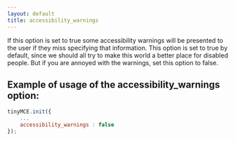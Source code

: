 ```yaml
---
layout: default
title: accessibility_warnings
---
```


If this option is set to true some accessibility warnings will be presented to the user if they miss specifying that information. This option is set to true by default, since we should all try to make this world a better place for disabled people. But if you are annoyed with the warnings, set this option to false.

## Example of usage of the accessibility_warnings option:

```js
tinyMCE.init({
	...
	accessibility_warnings : false
});
```
